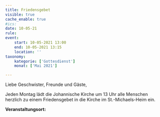 ```yaml
---
title: Friedensgebet
visible: true
cache_enable: true
#ics: 
date: 10-05-21
rule: 
event:
	start: 10-05-2021 13:00
	end: 10-05-2021 13:15
	location: ''
taxonomy:
	kategorie: ['Gottesdienst']
	monat: ['Mai 2021']

---
```

Liebe Geschwister, Freunde und Gäste,

Jeden Montag lädt die Johannische Kirche um 13 Uhr alle Menschen herzlich zu einem Friedensgebet in die Kirche im St.-Michaels-Heim ein.



**Veranstaltungsort:** 


